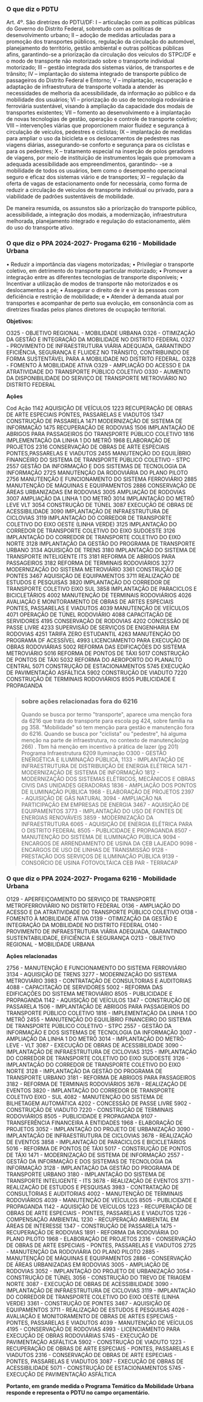 ### O que diz o PDTU
Art. 4º. São diretrizes do PDTU/DF:
    I – articulação com as políticas públicas do Governo do Distrito Federal, sobretudo com as políticas de
desenvolvimento urbano;
    II – adoção de medidas articuladas para a promoção dos transportes públicos, regulação da circulação do
automóvel, planejamento do território, gestão ambiental e outras políticas públicas afins, garantindo-se a
priorização da circulação dos veículos do STPC/DF e o modo de transporte não motorizado sobre o transporte
individual motorizado;
    III – gestão integrada dos sistemas viários, de transportes e de trânsito;
    IV – implantação do sistema integrado de transporte público de passageiros do Distrito Federal e Entorno;
    V – implantação, recuperação e adaptação de infraestrutura de transporte voltada a atender às necessidades de melhoria da acessibilidade, da informação ao público e da mobilidade dos usuários;
    VI – priorização do uso de tecnologia rodoviária e ferroviária sustentável, visando à ampliação da capacidade dos modais de transportes existentes;
    VII – fomento ao desenvolvimento e à implantação de novas tecnologias de gestão, operação e controle de transporte coletivo;
    VIII – intervenções viárias que proporcionem maior fluidez e segurança à circulação de veículos, pedestres e ciclistas;
    IX – implantação de medidas para ampliar o uso da bicicleta e os deslocamentos de pedestres nas viagens diárias, assegurando-se conforto e segurança para os ciclistas e para os pedestres;
    X – tratamento especial na inserção de polos geradores de viagens, por meio de instituição de instrumentos legais que promovam a adequada acessibilidade aos empreendimentos, garantindo- -se a mobilidade de todos os usuários, bem como o desempenho operacional seguro e eficaz dos sistemas viário e de transportes;
    XI – regulação da oferta de vagas de estacionamento onde for necessária, como forma de reduzir a circulação de veículos de transporte individual ou privado, para a viabilidade de padrões sustentáveis de mobilidade.

De maneira resumida, os assunstos são a priorização do transporte público, acessibilidade, a integração dos modais, a modernização, infraestrutura melhorada, planejamento integrado e regulação do estacionamento, além do uso do transporte ativo. 

 ### O que diz o PPA 2024-2027- Progama 6216 - Mobilidade Urbana

• Reduzir a importância das viagens motorizadas;
• Privilegiar o transporte coletivo, em detrimento do transporte particular motorizado;
• Promover a integração entre as diferentes tecnologias de transporte disponíveis;
• Incentivar a utilização de modos de transporte não motorizados e os deslocamentos a pé;
• Assegurar o direito de ir e vir às pessoas com deficiência e restrição de mobilidade; e
• Atender à demanda atual por transportes e acompanhar de perto sua evolução, em consonância com as diretrizes fixadas pelos planos diretores de ocupação territorial.

**Objetivos:**

O325 - OBJETIVO REGIONAL - MOBILIDADE URBANA
O326 - OTIMIZAÇÃO DA GESTÃO E INTEGRAÇÃO DA MOBILIDADE NO DISTRITO FEDERAL
O327 - PROVIMENTO DE INFRAESTRUTURA VIÁRIA ADEQUADA, GARANTINDO EFICIÊNCIA, SEGURANÇA E FLUIDEZ NO TRÂNSITO, CONTRIBUINDO DE FORMA SUSTENTÁVEL PARA A MOBILIDADE NO DISTRITO FEDERAL.
O328 - FOMENTO À MOBILIDADE ATIVA
O329 - AMPLIAÇÃO DO ACESSO E DA ATRATIVIDADE DO TRANSPORTE PÚBLICO COLETIVO
O330 - AUMENTO DA DISPONIBILIDADE DO SERVIÇO DE TRANSPORTE METROVIÁRIO NO DISTRITO FEDERAL

**Ações**

Cod	Ação
1142	 AQUISIÇÃO DE VEÍCULOS
1223	 RECUPERAÇÃO DE OBRAS DE ARTE ESPECIAIS   PONTES, PASSARELAS E VIADUTOS
1347	 CONSTRUÇÃO DE PASSARELA
1471	 MODERNIZAÇÃO DE SISTEMA DE INFORMAÇÃO
1475	 RECUPERAÇÃO DE RODOVIAS
1506	 IMPLANTAÇÃO DE ABRIGOS PARA PASSAGEIROS DO TRANSPORTE PÚBLICO COLETIVO
1816	 IMPLEMENTAÇÃO DA LINHA 1 DO METRÔ 
1968	 ELABORAÇÃO DE PROJETOS
2316	 CONSERVAÇÃO DE OBRAS DE ARTE ESPECIAIS   PONTES,PASSARELAS E VIADUTOS
2455	 MANUTENÇÃO DO EQUILÍBRIO FINANCEIRO DO SISTEMA DE TRANSPORTE PÚBLICO COLETIVO -  STPC
2557	 GESTÃO DA INFORMAÇÃO E DOS SISTEMAS DE TECNOLOGIA DA INFORMAÇÃO
2725	 MANUTENÇÃO DA RODOVIÁRIA DO PLANO PILOTO
2756	 MANUTENÇÃO E FUNCIONAMENTO DO SISTEMA FERROVIÁRIO
2885	 MANUTENÇÃO DE MÁQUINAS E EQUIPAMENTOS
2886	 CONSERVAÇÃO DE ÁREAS URBANIZADAS EM RODOVIAS
3005	 AMPLIAÇÃO DE RODOVIAS
3007	 AMPLIAÇÃO DA LINHA 1 DO METRÔ
3014	 IMPLANTAÇÃO DO METRÔ LEVE VLT
3054	 CONSTRUÇÃO DE TÚNEL
3087	 EXECUÇÃO DE OBRAS DE ACESSIBILIDADE
3090	 IMPLANTAÇÃO DE INFRAESTRUTURA DE CICLOVIAS
3119	 IMPLANTAÇÃO DO CORREDOR DE TRANSPORTE COLETIVO DO EIXO OESTE (LINHA VERDE)
3125	 IMPLANTAÇÃO DO CORREDOR DE TRANSPORTE COLETIVO DO EIXO SUDOESTE
3126	 IMPLANTAÇÃO DO CORREDOR DE TRANSPORTE COLETIVO DO EIXO NORTE
3128	 IMPLANTAÇÃO DA GESTÃO DO PROGRAMA DE TRANSPORTE URBANO
3134	 AQUISIÇÃO DE TRENS
3180	 IMPLANTAÇÃO DO SISTEMA DE TRANSPORTE INTELIGENTE ITS
3181	 REFORMA DE ABRIGOS PARA PASSAGEIROS
3182	 REFORMA DE TERMINAIS RODOVIÁRIOS
3277	 MODERNIZAÇÃO DO SISTEMA METROVIÁRIO
3361	 CONSTRUÇÃO DE PONTES
3467	 AQUISIÇÃO DE EQUIPAMENTOS
3711	 REALIZAÇÃO DE ESTUDOS E PESQUISAS
3820	 IMPLANTAÇÃO DO CORREDOR DE TRANSPORTE COLETIVO EIXO SUL
3858	 IMPLANTAÇÃO DE PARACICLOS E BICICLETÁRIOS
4002	 MANUTENÇÃO DE TERMINAIS RODOVIÁRIOS
4026	 AVALIAÇÃO E MONITORAMENTO DE OBRAS DE ARTES ESPECIAIS  PONTES, PASSARELAS E VIADUTOS
4039	 MANUTENÇÃO DE VEÍCULOS 
4071	 OPERAÇÃO DE TÚNEL RODOVIÁRIO
4088	 CAPACITAÇÃO DE SERVIDORES
4195	 CONSERVAÇÃO DE RODOVIAS
4202	 CONCESSÃO DE PASSE LIVRE
4233	 SUPERVISÃO DE SERVIÇOS DE ENGENHARIA EM RODOVIAS
4251	 TARIFA ZERO ESTUDANTIL
4263	 MANUTENÇÃO DO PROGRAMA DF ACESSÍVEL
4993	 LICENCIAMENTO PARA EXECUÇÃO DE OBRAS RODOVIÁRIAS
5002	 REFORMA DAS EDIFICAÇÕES DO SISTEMA METROVIÁRIO
5016	 REFORMA DE PONTOS DE TÁXI
5017	 CONSTRUÇÃO DE PONTOS DE TÁXI
5032	 REFORMA DO AEROPORTO DO PLANALTO CENTRAL
5071	 CONSTRUÇÃO DE ESTACIONAMENTOS
5745	 EXECUÇÃO DE PAVIMENTAÇÃO ASFÁLTICA
5902	 CONSTRUÇÃO DE VIADUTO
7220	 CONSTRUÇÃO DE TERMINAIS RODOVIÁRIOS
8505	 PUBLICIDADE E PROPAGANDA

> ### sobre ações relacionadas fora do 6216
> Quando se busca por termo "transporte", aparece uma menção fora da 6216 que trata do transporte para escola pg 424, sobre família na pg 358. 
> "Mobilidade" só tem menção para gestão e manutenção fora do 6216. 
> Quando se busca por "ciclista" ou "pedestre", há alguma menção na parte de infraestrutura, no contexto de manutenção(pg 266) . Tbm há menção em incentivo à prática de lazer (pg 201)
> Programa Infraestrutura 6209
> Iluminação O300 - GESTÃO ENERGÉTICA E ILUMINAÇÃO PÚBLICA, 
1133 - IMPLANTAÇÃO DE INFRAESTRUTURA DE DISTRIBUIÇÃO DE ENERGIA ELÉTRICA
1471 - MODERNIZAÇÃO DE SISTEMA DE INFORMAÇÃO
1812 - MODERNIZAÇÃO DOS SISTEMAS ELÉTRICOS, MECÂNICOS E OBRAS CIVIS DAS UNIDADES GERADORAS
1836 - AMPLIAÇÃO DOS PONTOS DE ILUMINAÇÃO PÚBLICA
1968 - ELABORAÇÃO DE PROJETOS
2397 - AQUISIÇÃO DE GÁS NATURAL
3094 - AMPLIAÇÃO NA PARTICIPAÇÃO EM EMPRESAS DE ENERGIA
3467 - AQUISIÇÃO DE EQUIPAMENTOS
3773 - IMPLANTAÇÃO DO USO DE FONTES DE ENERGIAS RENOVÁVEIS
3859 - MODERNIZAÇÃO DA INFRAESTRUTURA
6065 - AQUISIÇÃO DE ENERGIA ELÉTRICA PARA O DISTRITO FEDERAL
8505 - PUBLICIDADE E PROPAGANDA
8507 - MANUTENÇÃO DO SISTEMA DE ILUMINAÇÃO PÚBLICA
9094 - ENCARGOS DE ARRENDAMENTO DE USINA DA CEB LAJEADO
9098 - ENCARGOS DE USO DE LINHAS DE TRANSMISSÃO
9128 - PRESTAÇÃO DOS SERVIÇOS DE ILUMINAÇÃO PÚBLICA
9139 - CONSORCIO DE USINA FOTOVOLTÁICA CEB PAR - TERRACAP
>

### O que diz o PPA 2024-2027- Progama 6216 - Mobilidade Urbana
O129 - APERFEIÇOAMENTO DO SERVIÇO DE TRANSPORTE METROFERROVIÁRIO NO DISTRITO FEDERAL
O136 - AMPLIAÇÃO DO ACESSO E DA ATRATIVIDADE DO TRANSPORTE PÚBLICO COLETIVO
O138 - FOMENTO À MOBILIDADE ATIVA
O139 - OTIMIZAÇÃO DA GESTÃO E INTEGRAÇÃO DA MOBILIDADE NO DISTRITO FEDERAL
O140 - PROVIMENTO DE INFRAESTRUTURA VIÁRIA ADEQUADA, GARANTINDO SUSTENTABILIDADE, EFICIÊNCIA E SEGURANÇA
O213 - OBJETIVO REGIONAL - MOBILIDADE URBANA


**Ações relacionadas**

2756 - MANUTENÇÃO E FUNCIONAMENTO DO SISTEMA FERROVIÁRIO
3134 - AQUISIÇÃO DE TRENS
3277 - MODERNIZAÇÃO DO SISTEMA METROVIÁRIO
3983 - CONTRATAÇÃO DE CONSULTORIAS E AUDITORIAS
4088 - CAPACITAÇÃO DE SERVIDORES
5002 - REFORMA DAS EDIFICAÇÕES DO SISTEMA METROVIÁRIO
8505 - PUBLICIDADE E PROPAGANDA
1142 - AQUISIÇÃO DE VEÍCULOS
1347 - CONSTRUÇÃO DE PASSARELA
1506 - IMPLANTAÇÃO DE ABRIGOS PARA PASSAGEIROS DO TRANSPORTE PÚBLICO COLETIVO
1816 - IMPLEMENTAÇÃO DA LINHA 1 DO METRÔ
2455 - MANUTENÇÃO DO EQUILÍBRIO FINANCEIRO DO SISTEMA DE TRANSPORTE PÚBLICO COLETIVO - STPC
2557 - GESTÃO DA INFORMAÇÃO E DOS SISTEMAS DE TECNOLOGIA DA INFORMAÇÃO
3007 - AMPLIAÇÃO DA LINHA 1 DO METRÔ
3014 - IMPLANTAÇÃO DO METRÔ- LEVE - VLT
3087 - EXECUÇÃO DE OBRAS DE ACESSIBILIDADE
3090 - IMPLANTAÇÃO DE INFRAESTRUTURA DE CICLOVIAS
3125 - IMPLANTAÇÃO DO CORREDOR DE TRANSPORTE COLETIVO DO EIXO SUDOESTE
3126 - IMPLANTAÇÃO DO CORREDOR DE TRANSPORTE COLETIVO DO EIXO NORTE
3128 - IMPLANTAÇÃO DA GESTÃO DO PROGRAMA DE TRANSPORTE URBANO
3181 - REFORMA DE ABRIGOS PARA PASSAGEIROS
3182 - REFORMA DE TERMINAIS RODOVIÁRIOS
3678 - REALIZAÇÃO DE EVENTOS
3820 - IMPLANTAÇÃO DO CORREDOR DE TRANSPORTE COLETIVO EIXO - SUL
4082 - MANUTENÇÃO DO SISTEMA DE BILHETAGEM AUTOMÁTICA
4202 - CONCESSÃO DE PASSE LIVRE
5902 - CONSTRUÇÃO DE VIADUTO
7220 - CONSTRUÇÃO DE TERMINAIS RODOVIÁRIOS
8505 - PUBLICIDADE E PROPAGANDA
9107 - TRANSFERÊNCIA FINANCEIRA A ENTIDADES
1968 - ELABORAÇÃO DE PROJETOS
3052 - IMPLANTAÇÃO DO PROJETO DE URBANIZAÇÃO
3090 - IMPLANTAÇÃO DE INFRAESTRUTURA DE CICLOVIAS
3678 - REALIZAÇÃO DE EVENTOS
3858 - IMPLANTAÇÃO DE PARACICLOS E BICICLETÁRIOS
5016 - REFORMA DE PONTOS DE TÁXI
5017 - CONSTRUÇÃO DE PONTOS DE TÁXI
1471 - MODERNIZAÇÃO DE SISTEMA DE INFORMAÇÃO
2557 - GESTÃO DA INFORMAÇÃO E DOS SISTEMAS DE TECNOLOGIA DA INFORMAÇÃO
3128 - IMPLANTAÇÃO DA GESTÃO DO PROGRAMA DE TRANSPORTE URBANO
3180 - IMPLANTAÇÃO DO SISTEMA DE TRANSPORTE INTELIGENTE - ITS
3678 - REALIZAÇÃO DE EVENTOS
3711 - REALIZAÇÃO DE ESTUDOS E PESQUISAS
3983 - CONTRATAÇÃO DE CONSULTORIAS E AUDITORIAS
4002 - MANUTENÇÃO DE TERMINAIS RODOVIÁRIOS
4039 - MANUTENÇÃO DE VEÍCULOS
8505 - PUBLICIDADE E PROPAGANDA
1142 - AQUISIÇÃO DE VEÍCULOS
1223 - RECUPERAÇÃO DE OBRAS DE ARTE ESPECIAIS - PONTES, PASSARELAS E VIADUTOS
1226 - COMPENSAÇÃO AMBIENTAL
1230 - RECUPERAÇÃO AMBIENTAL EM ÁREAS DE INTERESSE
1347 - CONSTRUÇÃO DE PASSARELA
1475 - RECUPERAÇÃO DE RODOVIAS
1891 - REFORMA DA RODOVIÁRIA DO PLANO PILOTO
1968 - ELABORAÇÃO DE PROJETOS
2316 - CONSERVAÇÃO DE OBRAS DE ARTE ESPECIAIS - PONTES, PASSARELAS E VIADUTOS
2725 - MANUTENÇÃO DA RODOVIÁRIA DO PLANO PILOTO
2885 - MANUTENÇÃO DE MÁQUINAS E EQUIPAMENTOS
2886 - CONSERVAÇÃO DE ÁREAS URBANIZADAS EM RODOVIAS
3005 - AMPLIAÇÃO DE RODOVIAS
3052 - IMPLANTAÇÃO DO PROJETO DE URBANIZAÇÃO
3054 - CONSTRUÇÃO DE TÚNEL
3056 - CONSTRUÇÃO DO TREVO DE TRIAGEM NORTE
3087 - EXECUÇÃO DE OBRAS DE ACESSIBILIDADE
3090 - IMPLANTAÇÃO DE INFRAESTRUTURA DE CICLOVIAS
3119 - IMPLANTAÇÃO DO CORREDOR DE TRANSPORTE COLETIVO DO EIXO OESTE (LINHA VERDE)
3361 - CONSTRUÇÃO DE PONTES
3467 - AQUISIÇÃO DE EQUIPAMENTOS
3711 - REALIZAÇÃO DE ESTUDOS E PESQUISAS
4026 - AVALIAÇÃO E MONITORAMENTO DE OBRAS DE ARTES ESPECIAIS - PONTES, PASSARELAS E VIADUTOS
4039 - MANUTENÇÃO DE VEÍCULOS
4195 - CONSERVAÇÃO DE RODOVIAS
4993 - LICENCIAMENTO PARA EXECUÇÃO DE OBRAS RODOVIÁRIAS
5745 - EXECUÇÃO DE PAVIMENTAÇÃO ASFÁLTICA
5902 - CONSTRUÇÃO DE VIADUTO
1223 - RECUPERAÇÃO DE OBRAS DE ARTE ESPECIAIS - PONTES, PASSARELAS E VIADUTOS
2316 - CONSERVAÇÃO DE OBRAS DE ARTE ESPECIAIS - PONTES, PASSARELAS E VIADUTOS
3087 - EXECUÇÃO DE OBRAS DE ACESSIBILIDADE
5071 - CONSTRUÇÃO DE ESTACIONAMENTOS
5745 - EXECUÇÃO DE PAVIMENTAÇÃO ASFÁLTICA

**Portanto, em grande medida o Programa Temático da Mobilidade Urbana responde e representa o PDTU no campo orçamentário.**